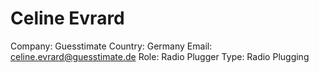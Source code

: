# Celine Evrard

Company: Guesstimate
Country: Germany
Email: celine.evrard@guesstimate.de
Role: Radio Plugger
Type: Radio Plugging